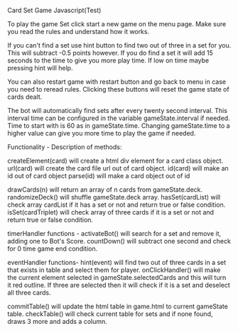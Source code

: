 Card Set Game Javascript(Test)

To play the game Set click start a new game on the menu page. Make sure you read the rules and understand how it works.

If you can't find a set use hint button to find two out of three in a set for you. This will subtract -0.5 points however. 
If you do find a set it will add 15 seconds to the time to give you more play time. If low on time maybe pressing hint will help.

You can also restart game with restart button and go back to menu in case you need to reread rules. Clicking these buttons will reset
the game state of cards dealt. 

The bot will automatically find sets after every twenty second interval. This interval time can be configured in the variable gameState.interval if needed.
Time to start with is 60 as in gameState.time. Changing gameState.time to a higher value can give you more time to play the game if needed.

Functionality - Description of methods:

createElement(card) will create a html div element for a card class object.
url(card) will create the card file url out of card object.
id(card) will make an id out of card object
parse(id) will make a card object out of id

drawCards(n) will return an array of n cards from gameState.deck.
randomizeDeck() will shuffle gameState.deck array.
hasSet(cardList) will check array cardList if it has a set or not and return true or false condition.
isSet(cardTriplet) will check array of three cards if it is a set or not and return true or false condition.

timerHandler functions -
activateBot() will search for a set and remove it, adding one to Bot's Score.
countDown() will subtract one second and check for 0 time game end condition.

eventHandler functions-
hint(event) will find two out of three cards in a set that exists in table and select them for player. 
onClickHandler() will make the current element selected in gameState.selectedCards and this will turn it red outline. 
If three are selected then it will check if it is a set and deselect all three cards.

commitTable() will update the html table in game.html to current gameState table. 
checkTable() will check current table for sets and if none found, draws 3 more and adds a column.
